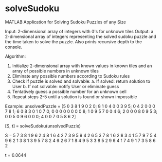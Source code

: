 # solveSudoku
MATLAB Application for Solving Sudoku Puzzles of any Size

Input:  2-dimensional array of integers with 0's for unknown tiles
Output: a 2-dimensional array of integers representing the solved sudoku
        puzzle and the time taken to solve the puzzle. Also prints
        recursive depth to the console.

Algorithm:
 1. Initialize 2-dimensional array with known values in known tiles and
    an array of possible numbers in unknown tiles
 2. Eliminate any possible numbers according to Sudoku rules
 3. Check if puzzle is solved and solvable:
       a. If solved: return solution to User
       b. If not solvable: notify User or eliminate guess
 4. Tentatively guess a possible number for an unknown cell
 5. Repeat steps 2-5 until a solution is found or shown impossible

Example:
unsolvedPuzzle =
[5 0 3 8 1 9 0 2 0;
 8 1 0 4 0 0 3 9 5;
 0 4 2 0 0 0 7 8 1;
 6 0 8 3 0 1 0 7 0;
 0 0 0 0 0 0 0 0 8;
 1 0 9 5 7 0 0 4 6;
 2 0 0 0 8 0 9 5 3;
 0 0 5 0 9 6 0 0 0;
 4 0 0 7 0 5 8 6 2]

[S, t] = solveSudoku(unsolvedPuzzle)

S = 
    5     7     3     8     1     9     6     2     4
    8     1     6     4     2     7     3     9     5
    9     4     2     6     5     3     7     8     1
    6     2     8     3     4     1     5     7     9
    7     5     4     9     6     2     1     3     8
    1     3     9     5     7     8     2     4     6
    2     6     7     1     8     4     9     5     3
    3     8     5     2     9     6     4     1     7
    4     9     1     7     3     5     8     6     2

t = 
   0.0644
